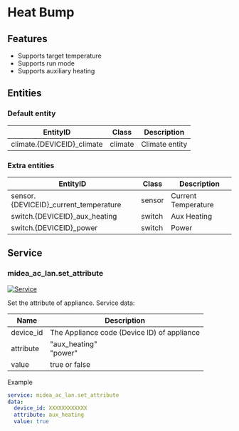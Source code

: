 # Heat Bump

## Features

- Supports target temperature
- Supports run mode
- Supports auxiliary heating

## Entities

### Default entity

| EntityID                    | Class   | Description    |
| --------------------------- | ------- | -------------- |
| climate.{DEVICEID}\_climate | climate | Climate entity |

### Extra entities

| EntityID                               | Class  | Description         |
| -------------------------------------- | ------ | ------------------- |
| sensor.{DEVICEID}\_current_temperature | sensor | Current Temperature |
| switch.{DEVICEID}\_aux_heating         | switch | Aux Heating         |
| switch.{DEVICEID}\_power               | switch | Power               |

## Service

### midea_ac_lan.set_attribute

[![Service](https://my.home-assistant.io/badges/developer_call_service.svg)](https://my.home-assistant.io/redirect/developer_call_service/?service=midea_ac_lan.set_attribute)

Set the attribute of appliance. Service data:

| Name      | Description                                 |
| --------- | ------------------------------------------- |
| device_id | The Appliance code (Device ID) of appliance |
| attribute | "aux_heating"<br/>"power"                   |
| value     | true or false                               |

Example

```yaml
service: midea_ac_lan.set_attribute
data:
  device_id: XXXXXXXXXXXX
  attribute: aux_heating
  value: true
```
